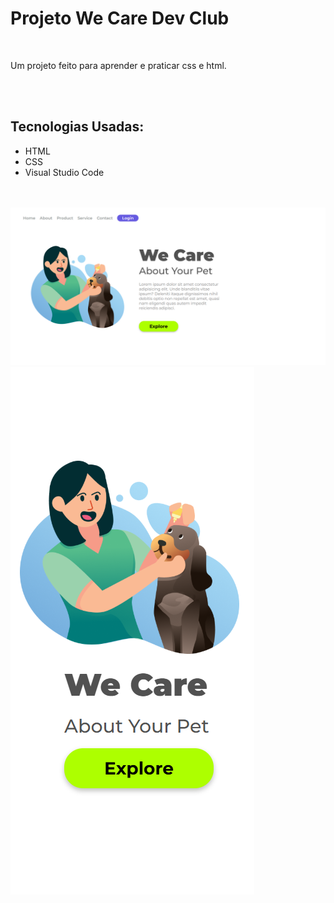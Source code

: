 <h1>Projeto We Care Dev Club</h1>
<br>
<p>Um projeto feito para aprender e praticar css e html.</p>
<br>
<br>
<h2>Tecnologias Usadas:</h2>
<ul>
  <li>HTML</li>
  <li>CSS</li>
  <li>Visual Studio Code</li>
</ul>
<br>
<br>
<img src="https://github.com/Guiznn013/We-Care/blob/master/img/we-care-computer-vision-img.png?raw=true" alt="projeto-we-care-computer-vision" />
<img src="https://github.com/Guiznn013/We-Care/blob/master/img/we-care-mobile-vision-img.png?raw=true" alt="projeto-we-care-mobile-vision" />
